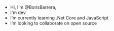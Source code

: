 -   Hi, I’m @BorisBarrera, 
-   I'm dev
-   I’m currently learning .Net Core and JavaScript
-   I’m looking to collaborate on open source

<!---
BorisBarrera/BorisBarrera is a ✨ special ✨ repository because its `README.md` (this file) appears on your GitHub profile.
You can click the Preview link to take a look at your changes.
--->

